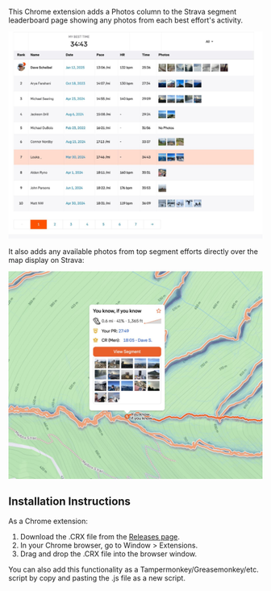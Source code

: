 This Chrome extension adds a Photos column to the Strava segment leaderboard page showing any photos from each best effort's activity.

![](images/screenshot.jpeg)

It also adds any available photos from top segment efforts directly over the map display on Strava:

![](images/screenshot-map-view.jpeg)

## Installation Instructions

As a Chrome extension:
1. Download the .CRX file from the [Releases page](https://github.com/loukad/strava-segment-photos/releases).
1. In your Chrome browser, go to Window > Extensions.
1. Drag and drop the .CRX file into the browser window.

You can also add this functionality as a Tampermonkey/Greasemonkey/etc. script by copy and pasting the .js file as a new script.